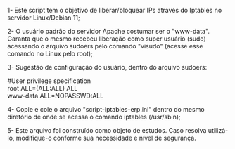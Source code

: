 1- Este script tem o objetivo de liberar/bloquear IPs através do Iptables no servidor Linux/Debian 11;

2- O usuário padrão do servidor Apache costumar ser o "www-data". Garanta que o mesmo recebeu liberação como super usuário (sudo) acessando o arquivo sudoers pelo comando "visudo" (acesse esse comando no Linux pelo root);

3- Sugestão de configuração do usuário, dentro do arquivo sudoers:

#User privilege specification <br>
root ALL=(ALL:ALL) ALL <br>
www-data ALL=NOPASSWD:ALL

4- Copie e cole o arquivo "script-iptables-erp.ini" dentro do mesmo diretório de onde se acessa o comando iptables (/usr/sbin);

5- Este arquivo foi construído como objeto de estudos. Caso resolva utilizá-lo, modifique-o conforme sua necessidade e nível de segurança.